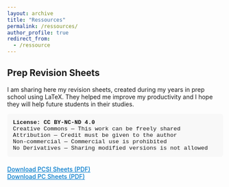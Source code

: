 ```yaml
---
layout: archive
title: "Ressources"
permalink: /ressources/
author_profile: true
redirect_from:
  - /ressource
---
```

## Prep Revision Sheets

I am sharing here my revision sheets, created during my years in prep school using LaTeX. They helped me improve my productivity and I hope they will help future students in their studies.

<div style="font-family: 'Courier New', Courier, monospace; font-size: 0.95em; background: #f8f8f8; border-radius: 6px; padding: 1em; margin-bottom: 1.5em;">
<b>License: CC BY-NC-ND 4.0</b><br>
Creative Commons — This work can be freely shared<br>
Attribution — Credit must be given to the author<br>
Non-commercial — Commercial use is prohibited<br>
No Derivatives — Sharing modified versions is not allowed
</div>

<ul style="list-style: none; padding-left: 0;">
  <li><a href="/files/ressources/fichespcsi-book-yo.pdf" target="_blank" style="color: #007acc; text-decoration: underline; font-weight: 500;">Download PCSI Sheets (PDF)</a></li>
  <li><a href="/files/ressources/fichespc-book-yo.pdf" target="_blank" style="color: #007acc; text-decoration: underline; font-weight: 500;">Download PC Sheets (PDF)</a></li>
</ul>
